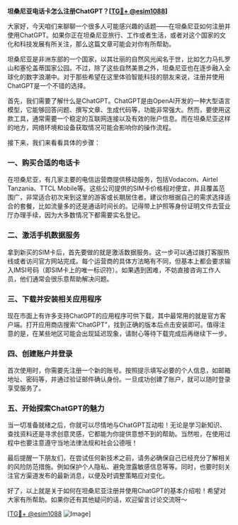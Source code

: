 **坦桑尼亚电话卡怎么注册ChatGPT？[[TG💪+ @esim1088](https://t.me/s/esim1088)]**

大家好，今天咱们来聊聊一个很多人可能感兴趣的话题——在坦桑尼亚如何注册并使用ChatGPT。如果你正在坦桑尼亚旅行、工作或者生活，或者对这个国家的文化和科技发展有所关注，那么这篇文章可能会对你有所帮助。

坦桑尼亚是非洲东部的一个国家，以其壮丽的自然风光闻名于世，比如乞力马扎罗山和塞伦盖蒂国家公园。不过，除了这些自然美景之外，坦桑尼亚也在逐步融入全球化的数字浪潮中。对于那些希望在这里体验智能科技的朋友来说，注册并使用ChatGPT是一个不错的选择。

首先，我们需要了解什么是ChatGPT。ChatGPT是由OpenAI开发的一种大型语言模型，它能够回答问题、撰写文章、生成代码等，功能非常强大。然而，要使用这款工具，通常需要一个稳定的互联网连接以及有效的账户信息。而在坦桑尼亚这样的地方，网络环境和设备获取情况可能会影响你的操作流程。

接下来，我们来看看具体的步骤：

### 一、购买合适的电话卡

在坦桑尼亚，有几家主要的电信运营商提供移动服务，包括Vodacom、Airtel Tanzania、TTCL Mobile等。这些公司提供的SIM卡价格相对便宜，并且覆盖范围广，非常适合初次来到这里的游客或长期居住者。建议你根据自己的需求选择适合的套餐，比如流量多的还是通话时间长的。记得带上护照等身份证明文件去营业厅办理手续，因为大多数情况下都需要实名登记。

### 二、激活手机数据服务

拿到新买的SIM卡后，首先要做的就是激活数据服务。这一步可以通过拨打客服热线或者访问官方网站完成。每个运营商的具体方法略有不同，但基本上都会要求输入IMSI号码（即SIM卡上的唯一标识符）。如果遇到困难，不妨直接咨询工作人员，他们通常会很乐意帮助解决问题。

### 三、下载并安装相关应用程序

现在市面上有许多支持ChatGPT的应用程序可供下载，其中最常用的就是官方客户端。打开应用商店搜索“ChatGPT”，找到正确的版本后点击安装即可。值得注意的是，在某些地区可能会出现延迟现象，请耐心等待下载完成后再继续下一步。

### 四、创建账户并登录

首次使用时，你需要先注册一个新的账号。按照提示填写必要的个人信息，如邮箱地址、密码等，并通过验证邮件确认身份。一旦成功创建了账户，就可以随时登录享受服务了。

### 五、开始探索ChatGPT的魅力

当一切准备就绪之后，你就可以尽情地与ChatGPT互动啦！无论是学习新知识、查找资料还是寻求创意灵感，它都能为你提供意想不到的帮助。当然啦，在使用过程中也要注意遵守当地法律法规和社会公德哦！

最后提醒一下朋友们，在尝试任何新技术之前，请务必确保自己已经充分了解相关的风险防范措施。例如保护个人隐私、避免泄露敏感信息等等。同时，也要时刻关注官方渠道发布的最新消息，以便及时调整策略应对变化。

好了，以上就是关于如何在坦桑尼亚注册并使用ChatGPT的基本介绍啦！希望对大家有所帮助。如果你还有其他疑问的话，欢迎留言讨论交流呀～

[[TG💪+ @esim1088](https://t.me/s/esim1088) ![Image](https://i.postimg.cc/4NQfJmqS/Snipaste-2025-05-13-00-14-12.png)]